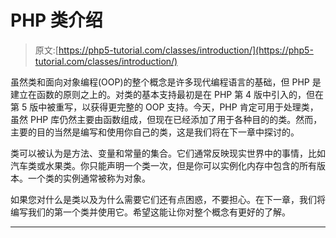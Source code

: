 # PHP 类介绍

> 原文:[https://php5-tutorial.com/classes/introduction/](https://php5-tutorial.com/classes/introduction/)

虽然类和面向对象编程(OOP)的整个概念是许多现代编程语言的基础，但 PHP 是建立在函数的原则之上的。对类的基本支持最初是在 PHP 第 4 版中引入的，但在第 5 版中被重写，以获得更完整的 OOP 支持。今天，PHP 肯定可用于处理类，虽然 PHP 库仍然主要由函数组成，但现在已经添加了用于各种目的的类。然而，主要的目的当然是编写和使用你自己的类，这是我们将在下一章中探讨的。

类可以被认为是方法、变量和常量的集合。它们通常反映现实世界中的事情，比如汽车类或水果类。你只能声明一个类一次，但是你可以实例化内存中包含的所有版本。一个类的实例通常被称为对象。

如果您对什么是类以及为什么需要它们还有点困惑，不要担心。在下一章，我们将编写我们的第一个类并使用它。希望这能让你对整个概念有更好的了解。

* * *